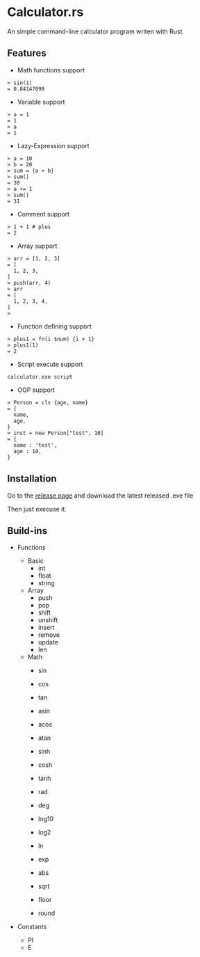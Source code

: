 # Calculator.rs

An simple command-line calculator program writen with Rust.

## Features

- Math functions support

```text
> sin(1) 
= 0.84147098
```

- Variable support

```text
> a = 1
= 1
> a
= 1
```

- Lazy-Expression support

```text
> a = 10
> b = 20
> sum = {a + b}
> sum()
= 30
> a += 1
> sum()
= 31
```

- Comment support

```text
> 1 + 1 # plus
= 2
```

- Array support

```text
> arr = [1, 2, 3] 
= [
  1, 2, 3,
]
> push(arr, 4) 
> arr
= [
  1, 2, 3, 4,
]
>
```

- Function defining support

```text
> plus1 = fn(i $num) {i + 1} 
> plus1(1) 
= 2
```

- Script execute support

```text
calculator.exe script
```

- OOP support

```text
> Person = cls {age, name}
= {
  name,
  age,
}
> inst = new Person["test", 10] 
= {
  name : 'test',
  age : 10,
}
```

## Installation

Go to the [release page](https://github.com/BHznJNs/Calculator.rs/releases) and download the latest released .exe file

Then just execuse it.

## Build-ins

- Functions
  - Basic
    - int
    - float
    - string
  - Array
    - push
    - pop
    - shift
    - unshift
    - insert
    - remove
    - update
    - len
  - Math
    - sin
    - cos
    - tan
    - asin
    - acos
    - atan
    - sinh
    - cosh
    - tanh

    - rad
    - deg

    - log10
    - log2
    - ln
    - exp

    - abs
    - sqrt
    - floor
    - round

- Constants
  - PI
  - E
